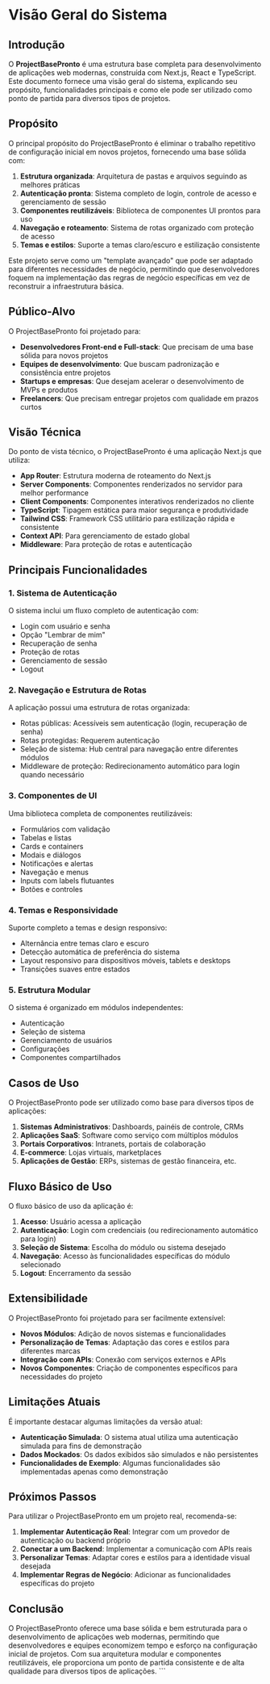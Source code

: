 # Visão Geral do Sistema

## Introdução

O **ProjectBasePronto** é uma estrutura base completa para desenvolvimento de aplicações web modernas, construída com Next.js, React e TypeScript. Este documento fornece uma visão geral do sistema, explicando seu propósito, funcionalidades principais e como ele pode ser utilizado como ponto de partida para diversos tipos de projetos.

## Propósito

O principal propósito do ProjectBasePronto é eliminar o trabalho repetitivo de configuração inicial em novos projetos, fornecendo uma base sólida com:

1. **Estrutura organizada**: Arquitetura de pastas e arquivos seguindo as melhores práticas
2. **Autenticação pronta**: Sistema completo de login, controle de acesso e gerenciamento de sessão
3. **Componentes reutilizáveis**: Biblioteca de componentes UI prontos para uso
4. **Navegação e roteamento**: Sistema de rotas organizado com proteção de acesso
5. **Temas e estilos**: Suporte a temas claro/escuro e estilização consistente

Este projeto serve como um "template avançado" que pode ser adaptado para diferentes necessidades de negócio, permitindo que desenvolvedores foquem na implementação das regras de negócio específicas em vez de reconstruir a infraestrutura básica.

## Público-Alvo

O ProjectBasePronto foi projetado para:

- **Desenvolvedores Front-end e Full-stack**: Que precisam de uma base sólida para novos projetos
- **Equipes de desenvolvimento**: Que buscam padronização e consistência entre projetos
- **Startups e empresas**: Que desejam acelerar o desenvolvimento de MVPs e produtos
- **Freelancers**: Que precisam entregar projetos com qualidade em prazos curtos

## Visão Técnica

Do ponto de vista técnico, o ProjectBasePronto é uma aplicação Next.js que utiliza:

- **App Router**: Estrutura moderna de roteamento do Next.js
- **Server Components**: Componentes renderizados no servidor para melhor performance
- **Client Components**: Componentes interativos renderizados no cliente
- **TypeScript**: Tipagem estática para maior segurança e produtividade
- **Tailwind CSS**: Framework CSS utilitário para estilização rápida e consistente
- **Context API**: Para gerenciamento de estado global
- **Middleware**: Para proteção de rotas e autenticação

## Principais Funcionalidades

### 1. Sistema de Autenticação

O sistema inclui um fluxo completo de autenticação com:

- Login com usuário e senha
- Opção "Lembrar de mim"
- Recuperação de senha
- Proteção de rotas
- Gerenciamento de sessão
- Logout

### 2. Navegação e Estrutura de Rotas

A aplicação possui uma estrutura de rotas organizada:

- Rotas públicas: Acessíveis sem autenticação (login, recuperação de senha)
- Rotas protegidas: Requerem autenticação
- Seleção de sistema: Hub central para navegação entre diferentes módulos
- Middleware de proteção: Redirecionamento automático para login quando necessário

### 3. Componentes de UI

Uma biblioteca completa de componentes reutilizáveis:

- Formulários com validação
- Tabelas e listas
- Cards e containers
- Modais e diálogos
- Notificações e alertas
- Navegação e menus
- Inputs com labels flutuantes
- Botões e controles

### 4. Temas e Responsividade

Suporte completo a temas e design responsivo:

- Alternância entre temas claro e escuro
- Detecção automática de preferência do sistema
- Layout responsivo para dispositivos móveis, tablets e desktops
- Transições suaves entre estados

### 5. Estrutura Modular

O sistema é organizado em módulos independentes:

- Autenticação
- Seleção de sistema
- Gerenciamento de usuários
- Configurações
- Componentes compartilhados

## Casos de Uso

O ProjectBasePronto pode ser utilizado como base para diversos tipos de aplicações:

1. **Sistemas Administrativos**: Dashboards, painéis de controle, CRMs
2. **Aplicações SaaS**: Software como serviço com múltiplos módulos
3. **Portais Corporativos**: Intranets, portais de colaboração
4. **E-commerce**: Lojas virtuais, marketplaces
5. **Aplicações de Gestão**: ERPs, sistemas de gestão financeira, etc.

## Fluxo Básico de Uso

O fluxo básico de uso da aplicação é:

1. **Acesso**: Usuário acessa a aplicação
2. **Autenticação**: Login com credenciais (ou redirecionamento automático para login)
3. **Seleção de Sistema**: Escolha do módulo ou sistema desejado
4. **Navegação**: Acesso às funcionalidades específicas do módulo selecionado
5. **Logout**: Encerramento da sessão

## Extensibilidade

O ProjectBasePronto foi projetado para ser facilmente extensível:

- **Novos Módulos**: Adição de novos sistemas e funcionalidades
- **Personalização de Temas**: Adaptação das cores e estilos para diferentes marcas
- **Integração com APIs**: Conexão com serviços externos e APIs
- **Novos Componentes**: Criação de componentes específicos para necessidades do projeto

## Limitações Atuais

É importante destacar algumas limitações da versão atual:

- **Autenticação Simulada**: O sistema atual utiliza uma autenticação simulada para fins de demonstração
- **Dados Mockados**: Os dados exibidos são simulados e não persistentes
- **Funcionalidades de Exemplo**: Algumas funcionalidades são implementadas apenas como demonstração

## Próximos Passos

Para utilizar o ProjectBasePronto em um projeto real, recomenda-se:

1. **Implementar Autenticação Real**: Integrar com um provedor de autenticação ou backend próprio
2. **Conectar a um Backend**: Implementar a comunicação com APIs reais
3. **Personalizar Temas**: Adaptar cores e estilos para a identidade visual desejada
4. **Implementar Regras de Negócio**: Adicionar as funcionalidades específicas do projeto

## Conclusão

O ProjectBasePronto oferece uma base sólida e bem estruturada para o desenvolvimento de aplicações web modernas, permitindo que desenvolvedores e equipes economizem tempo e esforço na configuração inicial de projetos. Com sua arquitetura modular e componentes reutilizáveis, ele proporciona um ponto de partida consistente e de alta qualidade para diversos tipos de aplicações.
\`\`\`
